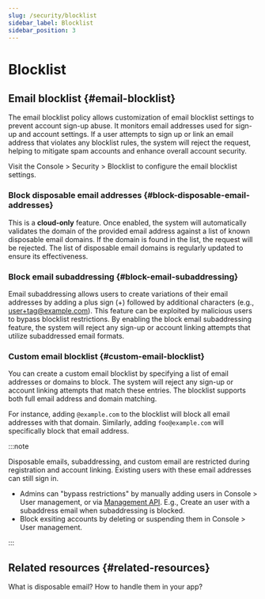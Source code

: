 ```yaml
---
slug: /security/blocklist
sidebar_label: Blocklist
sidebar_position: 3
---
```


# Blocklist

## Email blocklist {#email-blocklist}

The email blocklist policy allows customization of email blocklist settings to prevent account sign-up abuse. It monitors email addresses used for sign-up and account settings. If a user attempts to sign up or link an email address that violates any blocklist rules, the system will reject the request, helping to mitigate spam accounts and enhance overall account security.

Visit the <CloudLink to="/security/blocklist"> Console > Security > Blocklist</CloudLink> to configure the email blocklist settings.

### Block disposable email addresses {#block-disposable-email-addresses}

This is a **cloud-only** feature. Once enabled, the system will automatically validates the domain of the provided email address against a list of known disposable email domains. If the domain is found in the list, the request will be rejected. The list of disposable email domains is regularly updated to ensure its effectiveness.

### Block email subaddressing {#block-email-subaddressing}

Email subaddressing allows users to create variations of their email addresses by adding a plus sign (+) followed by additional characters (e.g., user+tag@example.com). This feature can be exploited by malicious users to bypass blocklist restrictions. By enabling the block email subaddressing feature, the system will reject any sign-up or account linking attempts that utilize subaddressed email formats.

### Custom email blocklist {#custom-email-blocklist}

You can create a custom email blocklist by specifying a list of email addresses or domains to block. The system will reject any sign-up or account linking attempts that match these entries. The blocklist supports both full email address and domain matching.

For instance, adding `@example.com` to the blocklist will block all email addresses with that domain. Similarly, adding `foo@example.com` will specifically block that email address.

:::note

Disposable emails, subaddressing, and custom email are restricted during registration and account linking. Existing users with these email addresses can still sign in.

- Admins can "bypass restrictions" by manually adding users in <CloudLink to="/users">Console > User management</CloudLink>, or via [Management API](https://openapi.logto.io/operation/operation-createuser). E.g., Create an user with a subaddress email when subaddressing is blocked.
- Block exsiting accounts by deleting or suspending them in <CloudLink to="/users">Console > User management</CloudLink>.

:::

## Related resources {#related-resources}

<Url href="https://blog.logto.io/disposable-email">What is disposable email? How to handle them in your app?</Url>
